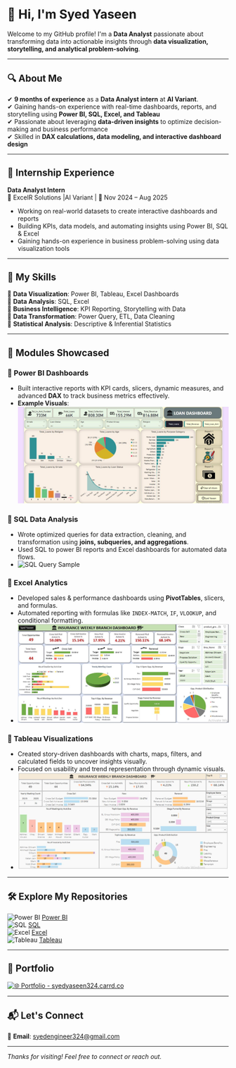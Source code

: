 # 👋 Hi, I'm Syed Yaseen

Welcome to my GitHub profile! I'm a **Data Analyst** passionate about transforming data into actionable insights through **data visualization, storytelling, and analytical problem-solving**.

---

## 🔍 About Me  
✔ **9 months of experience** as a **Data Analyst intern** at **AI Variant**.  
✔ Gaining hands-on experience with real-time dashboards, reports, and storytelling using **Power BI, SQL, Excel, and Tableau**  
✔ Passionate about leveraging **data-driven insights** to optimize decision-making and business performance  
✔ Skilled in **DAX calculations, data modeling, and interactive dashboard design**

---

## 💼 Internship Experience  
**Data Analyst Intern**  
📍 ExcelR Solutions |AI Variant | 📅 Nov 2024 – Aug 2025  
- Working on real-world datasets to create interactive dashboards and reports  
- Building KPIs, data models, and automating insights using Power BI, SQL & Excel  
- Gaining hands-on experience in business problem-solving using data visualization tools

---

## 🚀 My Skills  
🔹 **Data Visualization**: Power BI, Tableau, Excel Dashboards  
🔹 **Data Analysis**: SQL, Excel  
🔹 **Business Intelligence**: KPI Reporting, Storytelling with Data  
🔹 **Data Transformation**: Power Query, ETL, Data Cleaning  
🔹 **Statistical Analysis**: Descriptive & Inferential Statistics

---

## 📂 Modules Showcased  

### 🔸 Power BI Dashboards  
- Built interactive reports with KPI cards, slicers, dynamic measures, and advanced **DAX** to track business metrics effectively.  
- **Example Visuals**:  
  ![Power BI Dashboard](https://github.com/yas324/powerbi-projects/blob/main/loan-dashboard/Report%201.JPG)

### 🔸 SQL Data Analysis  
- Wrote optimized queries for data extraction, cleaning, and transformation using **joins, subqueries, and aggregations**.  
- Used SQL to power BI reports and Excel dashboards for automated data flows.  
- ![SQL Query Sample](https://github.com/yas324/sql-projects/blob/main/insurance-dashboard/query_05_meeting_count.png)

### 🔸 Excel Analytics  
- Developed sales & performance dashboards using **PivotTables**, slicers, and formulas.  
- Automated reporting with formulas like `INDEX-MATCH`, `IF`, `VLOOKUP`, and conditional formatting.  
- ![Excel Dashboard](https://github.com/yas324/excel-projects/blob/main/insurance-dashboard/Report.JPG)

### 🔸 Tableau Visualizations  
- Created story-driven dashboards with charts, maps, filters, and calculated fields to uncover insights visually.  
- Focused on usability and trend representation through dynamic visuals.  
- ![Tableau Dashboard](https://github.com/yas324/tableau-projects/blob/main/insurance-dashboard/T_Report.JPG)

---

## 🛠 Explore My Repositories

<p align="left">

  <img src="https://img.icons8.com/color/24/000000/power-bi.png" alt="Power BI"/>
  <a href="https://github.com/yas324/powerbi-projects" target="_blank">Power BI</a>  
  <br>

  <img src="https://img.icons8.com/ios-filled/24/000000/sql.png" alt="SQL"/>
  <a href="https://github.com/yas324/sql-projects" target="_blank">SQL</a>  
  <br>

  <img src="https://img.icons8.com/color/24/000000/microsoft-excel-2019--v1.png" alt="Excel"/>
  <a href="https://github.com/yas324/excel-projects" target="_blank">Excel</a>  
  <br>

  <img src="https://img.icons8.com/color/24/000000/tableau-software.png" alt="Tableau"/>
  <a href="https://github.com/yas324/tableau-projects" target="_blank">Tableau</a>

</p>




---

## 🔗 Portfolio

[![🌐 Portfolio - syedyaseen324.carrd.co](https://img.shields.io/badge/Visit-My%20Portfolio-blue?style=for-the-badge&logo=internet-explorer)](https://syedyaseen324.carrd.co/)

---

## 📬 Let's Connect
📧 **Email**: syedengineer324@gmail.com

---

_Thanks for visiting! Feel free to connect or reach out._
